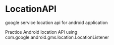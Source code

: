 # LocationAPI
google service location api for android application

Practice Android location API using com.google.android.gms.location.LocationListener
